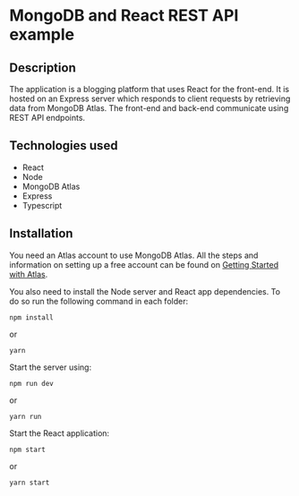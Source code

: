 # MongoDB and React REST API example

## Description

The application is a blogging platform that uses React for the 
front-end. It is hosted on an Express server which responds to client requests by retrieving data from MongoDB Atlas. The front-end and back-end communicate using REST API endpoints.

## Technologies used

- React
- Node
- MongoDB Atlas
- Express
- Typescript

## Installation

You need an Atlas account to use MongoDB Atlas. All the steps and information on setting up a free account can be found on [Getting Started with Atlas](https://docs.atlas.mongodb.com/getting-started/).

You also need to install the Node server and React app dependencies. To do so run the following command in each folder:
    
    npm install

or

    yarn

Start the server using:
    
    npm run dev

or 

    yarn run

Start the React application:
    
    npm start

or

    yarn start